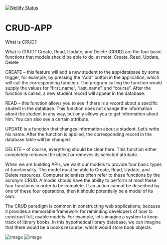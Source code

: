 [![Netlify Status](https://api.netlify.com/api/v1/badges/9292cc7d-e04b-48c1-b494-a1d693c9fcdc/deploy-status)](https://app.netlify.com/sites/crudapp-js/deploys)
# CRUD-APP

What is CRUD?

What is CRUD?
Create, Read, Update, and Delete (CRUD) are the four basic functions that models should be able to do, at most.
Create, Read, Update, Delete

CREATE – this feature will add a new student to the app/database by some trigger, for example, by pressing the “Add” button in the application, which will call the corresponding function. The program calling the function would supply the values ​​for “first_name”, “last_name”, and “course”. After the function is called, a new student record will appear in the database.

READ – this function allows you to see if there is a record about a specific student in the database. This function does not change the information about the student in any way, but only allows you to get information about him. You can also see a certain attribute.

UPDATE is a function that changes information about a student. Let’s write his name. After the function is applied, the corresponding record in the database table will be changed.

DELETE – of course, everything should be clear here. This function either completely removes the object or removes its selected attribute.

When we are building APIs, we want our models to provide four basic types of functionality. The model must be able to Create, Read, Update, and Delete resources. Computer scientists often refer to these functions by the acronym CRUD. A model should have the ability to perform at most these four functions in order to be complete. If an action cannot be described by one of these four operations, then it should potentially be a model of its own.

The CRUD paradigm is common in constructing web applications, because it provides a memorable framework for reminding developers of how to construct full, usable models. For example, let’s imagine a system to keep track of library books. In this hypothetical library database, we can imagine that there would be a books resource, which would store book objects.

![image](https://user-images.githubusercontent.com/60316890/172036548-516d1205-8e49-42c0-ab80-f03f4c660df0.png)
![image](https://user-images.githubusercontent.com/60316890/177035271-447afa04-da58-4fc4-9dab-cd658980b429.png)
